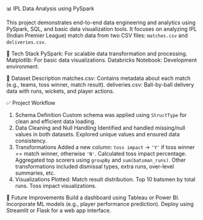 📊 IPL Data Analysis using PySpark

This project demonstrates end-to-end data engineering and analytics using PySpark, SQL, and basic data visualization tools. It focuses on analyzing IPL (Indian Premier League) match data from two CSV files: `matches.csv` and `deliveries.csv`.

🔧 Tech Stack
PySpark: For scalable data transformation and processing.
Matplotlib: For basic data visualizations.
Databricks Notebook: Development environment.

📂 Dataset Description
matches.csv: Contains metadata about each match (e.g., teams, toss winner, match result).
deliveries.csv: Ball-by-ball delivery data with runs, wickets, and player actions.

✅ Project Workflow
1. Schema Definition
   Custom schema was applied using `StructType` for clean and efficient data loading.
2. Data Cleaning and Null Handling
   Identified and handled missing/null values in both datasets.
   Explored unique values and ensured data consistency.
3. Transformations
    Added a new column: `toss impact` → `'Y'` if toss winner == match winner, otherwise `'N'`.
    Calculated toss impact percentage.
    Aggregated top scorers using `groupBy` and `sum(batsman_runs)`.
    Other transformations included dismissal types, extra runs, over-level summaries, etc.
4. Visualizations
Plotted:
   Match result distribution.
   Top 10 batsmen by total runs.
   Toss impact visualizations.

🧠 Future Improvements
 Build a dashboard using Tableau or Power BI.
 Incorporate ML models (e.g., player performance prediction).
 Deploy using Streamlit or Flask for a web app interface.
